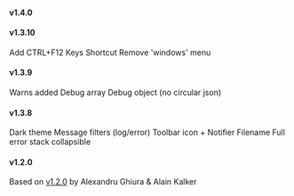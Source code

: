 #### v1.4.0


#### v1.3.10

Add CTRL+F12 Keys Shortcut
Remove 'windows' menu

#### v1.3.9

Warns added
Debug array
Debug object (no circular json)

#### v1.3.8

Dark theme
Message filters (log/error)
Toolbar icon + Notifier
Filename
Full error stack collapsible

#### v1.2.0
Based on [v1.2.0](https://github.com/ghalex/brackets-console) by Alexandru Ghiura & Alain Kalker
